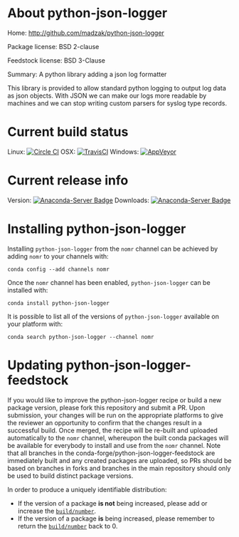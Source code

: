 About python-json-logger
========================

Home: http://github.com/madzak/python-json-logger

Package license: BSD 2-clause

Feedstock license: BSD 3-Clause

Summary: A python library adding a json log formatter

This library is provided to allow standard python logging to output log
data as json objects. With JSON we can make our logs more readable by
machines and we can stop writing custom parsers for syslog type records.


Current build status
====================

Linux: [![Circle CI](https://circleci.com/gh/conda-forge/python-json-logger-feedstock.svg?style=shield)](https://circleci.com/gh/conda-forge/python-json-logger-feedstock)
OSX: [![TravisCI](https://travis-ci.org/conda-forge/python-json-logger-feedstock.svg?branch=master)](https://travis-ci.org/conda-forge/python-json-logger-feedstock)
Windows: [![AppVeyor](https://ci.appveyor.com/api/projects/status/github/conda-forge/python-json-logger-feedstock?svg=True)](https://ci.appveyor.com/project/conda-forge/python-json-logger-feedstock/branch/master)

Current release info
====================
Version: [![Anaconda-Server Badge](https://anaconda.org/nomr/python-json-logger/badges/version.svg)](https://anaconda.org/nomr/python-json-logger)
Downloads: [![Anaconda-Server Badge](https://anaconda.org/nomr/python-json-logger/badges/downloads.svg)](https://anaconda.org/nomr/python-json-logger)

Installing python-json-logger
=============================

Installing `python-json-logger` from the `nomr` channel can be achieved by adding `nomr` to your channels with:

```
conda config --add channels nomr
```

Once the `nomr` channel has been enabled, `python-json-logger` can be installed with:

```
conda install python-json-logger
```

It is possible to list all of the versions of `python-json-logger` available on your platform with:

```
conda search python-json-logger --channel nomr
```




Updating python-json-logger-feedstock
=====================================

If you would like to improve the python-json-logger recipe or build a new
package version, please fork this repository and submit a PR. Upon submission,
your changes will be run on the appropriate platforms to give the reviewer an
opportunity to confirm that the changes result in a successful build. Once
merged, the recipe will be re-built and uploaded automatically to the
`nomr` channel, whereupon the built conda packages will be available for
everybody to install and use from the `nomr` channel.
Note that all branches in the conda-forge/python-json-logger-feedstock are
immediately built and any created packages are uploaded, so PRs should be based
on branches in forks and branches in the main repository should only be used to
build distinct package versions.

In order to produce a uniquely identifiable distribution:
 * If the version of a package **is not** being increased, please add or increase
   the [``build/number``](http://conda.pydata.org/docs/building/meta-yaml.html#build-number-and-string).
 * If the version of a package **is** being increased, please remember to return
   the [``build/number``](http://conda.pydata.org/docs/building/meta-yaml.html#build-number-and-string)
   back to 0.
